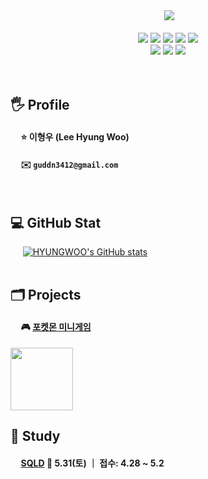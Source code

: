 <div align="center">
<!-- 말풍선 -->
&nbsp;<img src="https://capsule-render.vercel.app/api?type=soft&height=250&color=0:98f8fa,100:98fab5&text=HYUNGWOO&textBg=false&fontColor=ffffff&fontSize=50&fontAlign=50&animation=twinkling">
<br><br>
  
  <div>
    <img src="https://img.shields.io/badge/Python-3776AB?style=for-the-badge&logo=Python&logoColor=white"/>
    <img src="https://img.shields.io/badge/C-00599C?style=for-the-badge&logo=c&logoColor=white"/>
    <img src="https://img.shields.io/badge/C++-00599C?style=for-the-badge&logo=cplusplus&logoColor=white"/>
    <img src="https://img.shields.io/badge/Java-ED8B00?style=for-the-badge&logo=openjdk&logoColor=white"/>
    <img src="https://img.shields.io/badge/MySQL-4479A1?style=for-the-badge&logo=mysql&logoColor=white"/>
  </div>
  <div>
    <img src="https://img.shields.io/badge/Visual_Studio-5C2D91?style=for-the-badge&logo=visual-studio&logoColor=white"/>
    <img src="https://img.shields.io/badge/Visual_Studio_Code-0078D4?style=for-the-badge&logo=visual-studio-code&logoColor=white"/>
    <img src="https://img.shields.io/badge/Eclipse-2C2255?style=for-the-badge&logo=eclipse&logoColor=white"/>
  </div>
</div>
<br><br>

## 🖐️ Profile
#### &nbsp;&nbsp;&nbsp;&nbsp; ⭐ 이형우 (Lee Hyung Woo)
#### &nbsp;&nbsp;&nbsp;&nbsp; ✉️ `guddn3412@gmail.com`
<br>


## 💻 GitHub Stat
&nbsp;&nbsp;&nbsp;&nbsp; 
[![HYUNGWOO's GitHub stats](https://github-readme-stats.vercel.app/api?username=hyungwoo1413)](https://github.com/HYUNGWOO/github-readme-stats)
<br><br>


## 🗂️ Projects
#### &nbsp;&nbsp;&nbsp;&nbsp; 🎮 [포켓몬 미니게임](https://github.com/hyungwoo1413/project_pkmbattle)
<a href="https://github.com/hyungwoo1413/project_pkmbattle"><img src="https://raw.githubusercontent.com/PokeAPI/sprites/master/sprites/pokemon/25.png" width="100"></a>


## 📖 Study
#### &nbsp;&nbsp;&nbsp;&nbsp; [SQLD](https://github.com/hyungwoo1413/SQLD.git)  📅 5.31(토) ｜ 접수: 4.28 ~ 5.2
#### 
#### 



